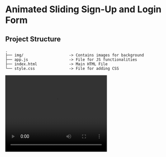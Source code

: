 # Animated Sliding Sign-Up and Login Form

## Project Structure

```
.
├── img/                    -> Contains images for background 
├── app.js                  -> File for JS functionalities
├── index.html              -> Main HTML File
└── style.css               -> File for adding CSS
```


<video width="320" height="240" controls>
  <source src="./img/demo.mp4" type=video/mp4>
</video>
